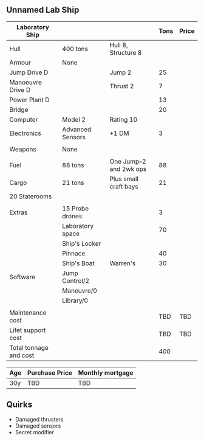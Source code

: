 Unnamed Lab Ship
----------------

| Laboratory Ship |           |                    | Tons | Price |
|-----------------|-----------|--------------------|------|-------|
|Hull             |400 tons   | Hull 8, Structure 8|      |       |
|Armour           |None       |                    |      |       |
|Jump Drive D     |           |Jump 2              |25    |       |
|Manoeuvre Drive D|           |Thrust 2            |7     |       |
|Power Plant D    |           |                    |13    |       |
|Bridge           |           |                    |20    |       |
|Computer         |Model 2    |Rating 10           |      |       |
|Electronics      |Advanced Sensors|+1 DM          |3     |       |
|                 |           |                    |      |       |
|Weapons          |None       |                    |      |       |
|                 |           |                    |      |       |
|Fuel             |88 tons    | One Jump–2 and 2wk ops|88 |       |
|Cargo            |21 tons    | Plus small craft bays|21  |       |
|20 Staterooms    |           |                    |      |       |
|                 |           |                    |      |       |
|Extras           |15 Probe drones |               |3     |       |
|                 |Laboratory space |              |70    |       |
|                 |Ship's Locker  |                |      |       |
|                 |Pinnace    |                    |40    |       |
|                 |Ship's Boat|Warren's            |30    |       |
|Software         |Jump Control/2 |                |      |       |
|                 |Maneuvre/0 |                    |      |       |
|                 |Library/0  |                    |      |       |
|                 |           |                    |      |       |
|Maintenance cost |           |                    |TBD   |TBD    |
|Lifet support cost |         |                    |TBD   |TBD    |
|Total tonnage and cost  |    |                    |  400 |       |

| Age | Purchase Price | Monthly mortgage |
|-----|----------------|------------------|
| 30y | TBD            | TBD              |

Quirks
------
- Damaged thrusters
- Damaged sensors
- Secret modifier
